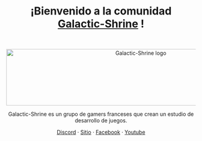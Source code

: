 <h1 align="center">¡Bienvenido a la comunidad <a href="https://Galactic-Shrine.com/">Galactic-Shrine</a> !</h1><br>

<p align="center">
  <a href="https:/Galactic-Shrine.com/">
    <img src="http://stargate.galactique.free.fr/LogosGs/1.3.1.png" alt="Galactic-Shrine logo" width="700" height="150">
  </a>
</p>

<p align="center">
  Galactic-Shrine es un grupo de gamers franceses que crean un estudio de desarrollo de juegos.
</p>

<p align="center">
  <a href="https://discord.gg/aWDv3TUYdX">Discord</a>
  ·
  <a href="http://Galactic-Shrine.com">Sitio</a>
  ·
  <a href="https://www.facebook.com/Galactic.Shrine/">Facebook</a>
  ·
  <a href="https://www.youtube.com/@Galactic-Shrine">Youtube</a>
</p>
